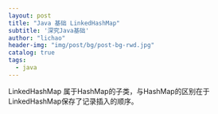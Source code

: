 ```yaml
---
layout: post
title: "Java 基础 LinkedHashMap"
subtitle: '深究Java基础'
author: "lichao"
header-img: "img/post/bg/post-bg-rwd.jpg"
catalog: true
tags:
  - java 
---
```


LinkedHashMap 属于HashMap的子类，与HashMap的区别在于LinkedHashMap保存了记录插入的顺序。